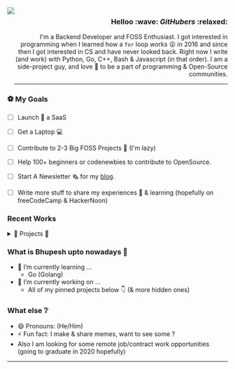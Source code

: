 <img align="left" src="https://gist.github.com/Bhupesh-V/0246a3f681d2533d21efb1206d1ba9d4/raw/af7d53bfdbf30f725ef7ade206200086820739fd/AboutMe.gif" height="180px"> 
<div>
  <h3 align="right">Helloo :wave: <i>GitHubers</i> :relaxed:</h3>
  <p align="right">I'm a Backend Developer and FOSS Enthusiast. I got interested in programming when I learned how a <code>for</code> loop works 😮 in 2016 and since then I got interested in CS and have never looked back. Right now I write (and work) with Python, Go, C++, Bash &amp; Javascript (in that order). I am a side-project guy, and love 💜 to be a part of programming &amp; Open-Source communities.</p>
</div>


---
### ⚽ My Goals 

- [ ] Launch 🚀 a SaaS
- [ ] Get a Laptop 💻
- [ ] Contribute to 2-3 Big FOSS Projects 🙈 (I'm lazy)
- [ ] Help 100+ beginners or codenewbies to contribute to OpenSource.
- [ ] Start A Newsletter 🗞️ for my [blog](https://bhupesh.codes).
- [ ] Write more stuff to share my experiences 🤔 & learning (hopefully on freeCodeCamp & HackerNoon)


### Recent Works
<details>
  <summary>🌟 Projects 🌟</summary>
  <table>
    <tr>
      <td><samp><h4 align="center">dotman</h4></samp>
        <p align="center">
        <img align="center" src="https://github.com/Bhupesh-V/dotman/blob/master/assets/dotman-logo.png" width="200">
        </p>
        <a align="center" href="https://github.com/Bhupesh-V/dotman"><b> dotman is a simple &amp; elegant dotfiles manager</b></a>
      </td>
      <td><samp><h4 align="center">defe</h4></samp>
        <p align="center">
        <img align="center" src="https://raw.githubusercontent.com/Bhupesh-V/defe/2836e20d0416a4232e7d7f81a7988250e1d6718d/static/images/logodefe.svg" width="100">
        </p>
        <a align="center" href="https://github.com/Bhupesh-V/defe"><b> A tech feed aggregator for Developers</b></a>
      </td>
      <td><samp><h4 align="center">Memer Action</h4></samp>
        <p align="center">
           <img align="center" src="https://github.com/Bhupesh-V/memer-action/blob/master/images/header.png?raw=true" width="178">
        </p>
        <a align="center" href="https://github.com/Bhupesh-V/memer-action"><b>A GitHub Action for Programmer Memes xD</b></a>
      </td>
    </tr>
  </table>
</details>

### What is Bhupesh upto nowadays 👀

- 🌱 I’m currently learning ...
   - Go (Golang)
- 🔭 I’m currently working on ...
    - All of my pinned projects below 👇 (& more hidden ones)

### What else ❔

- 😄 Pronouns: (He/Him)
- ⚡ Fun fact: I make & share memes, want to see some ?
- Also I am looking for some remote job/contract work opportunities (going to graduate in 2020 hopefully)

---
